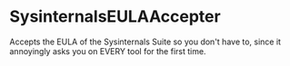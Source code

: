 # SysinternalsEULAAccepter
Accepts the EULA of the Sysinternals Suite so you don't have to, since it annoyingly asks you on EVERY tool for the first time.
